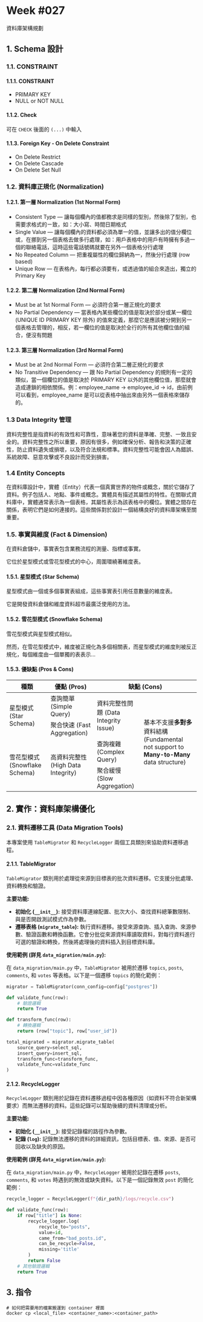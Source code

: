 # Week #027

資料庫架構規劃

## 1. Schema 設計

### 1.1. CONSTRAINT

#### 1.1.1. CONSTRAINT
* PRIMARY KEY
* NULL or NOT NULL

#### 1.1.2. Check
可在 ``CHECK`` 後面的 ``(...)`` 中輸入

#### 1.1.3. Foreign Key - On Delete Constraint
* On Delete Restrict
* On Delete Cascade
* On Delete Set Null

### 1.2. 資料庫正規化 (Normalization)

#### 1.2.1. 第一層 Normalization (1st Normal Form)
* Consistent Type — 讓每個欄內的值都務求是同樣的型別，然後除了型別，也需要求格式的ㄧ致，如：大小寫、時間日期格式
* Single Value — 讓每個欄內的資料都必須為單一的值，並讓多出的值分欄位或，在挪到另一個表格去做多行處理，如：用戶表格中的用戶有時擁有多過一個的聯絡電話，這時這些電話號碼就要在另外一個表格分行處理
* No Repeated Column — 把重複屬性的欄位歸納為一，然後分行處理 (row based)
* Unique Row — 在表格內，每行都必須要有，或透過值的組合來造出，獨立的 Primary Key

#### 1.2.2. 第二層 Normalization (2nd Normal Form)
* Must be at 1st Normal Form — 必須符合第一層正規化的要求
* No Partial Dependency — 當表格內某些欄位的值是取決於部分或某一欄位 (UNIQUE ID PRIMARY KEY 除外) 的值來定義，那麼它是應該被分開到另一個表格去管理的，相反，若一欄位的值是取決於全行的所有其他欄位值的組合，便沒有問題

#### 1.2.3. 第三層 Normalization (3rd Normal Form)
* Must be at 2nd Normal Form — 必須符合第二層正規化的要求
* No Transitive Dependency — 跟 No Partial Dependency 的規則有一定的類似，當一個欄位的值是取決於 PRIMARY KEY 以外的其他欄位值，那麼就會造成連鎖的相依關係。例：employee_name -> employee_id -> id，由前例可以看到，employee_name 是可以從表格中抽出來由另外一個表格來儲存的。

### 1.3 Data Integrity 管理

資料完整性是指資料的有效性和可靠性，意味著您的資料是準確、完整、一致且安全的。資料完整性之所以重要，原因有很多，例如確保分析、報告和決策的正確性，防止資料遺失或損壞，以及符合法規和標準。資料完整性可能會因人為錯誤、系統故障、惡意攻擊或不良設計而受到損害。

### 1.4 Entity Concepts

在資料庫設計中，實體（Entity）代表一個真實世界的物件或概念，關於它儲存了資料。例子包括人、地點、事件或概念。實體具有描述其屬性的特性。在關聯式資料庫中，實體通常表示為一個表格，其屬性表示為該表格中的欄位。實體之間存在關係，表明它們是如何連接的。這些關係對於設計一個結構良好的資料庫架構至關重要。

### 1.5. 事實與維度 (Fact & Dimension)

在資料倉儲中，事實表包含業務流程的測量、指標或事實。

它位於星型模式或雪花型模式的中心，周圍環繞著維度表。

#### 1.5.1. 星型模式 (Star Schema)

星型模式由一個或多個事實表組成，這些事實表引用任意數量的維度表。

它是開發資料倉儲和維度資料超市最廣泛使用的方法。

#### 1.5.2. 雪花型模式 (Snowflake Schema)

雪花型模式與星型模式相似。

然而，在雪花型模式中，維度被正規化為多個相關表，而星型模式的維度則被反正規化，每個維度由一個單獨的表表示...

#### 1.5.3. 優缺點 (Pros & Cons)

<table>
  <thead>
    <tr>
        <th>種類</th>
        <th>優點 (Pros)</th>
        <th colspan=2>缺點 (Cons)</th>
    </tr>
  </thead>
  <tbody>
    <tr>
        <td rowspan=2>星型模式 (Star Schema)</td>
        <td>查詢簡單 (Simple Query)</td>
        <td rowspan=2>資料完整性問題 (Data Integrity Issue)</td>
        <td rowspan=4>基本不支援<b>多對多</b>資料結構 (Fundamental not support to <b>Many-to-Many</b> data structure)</td>
    </tr>
    <tr>
      <td>聚合快速 (Fast Aggregation)</td>
    </tr>
    <tr>
      <td rowspan=3>雪花型模式 (Snowflake Schema)</td>
      <td rowspan=3>高資料完整性 (High Data Integrity)</td>
      <td>查詢複雜 (Complex Query)</td>
    </tr>
    <tr>
      <td>聚合緩慢 (Slow Aggregation)</td>
    </tr>
  </tbody>
</table>

## 2. 實作：資料庫架構優化

### 2.1. 資料遷移工具 (Data Migration Tools)

本專案使用 `TableMigrator` 和 `RecycleLogger` 兩個工具類別來協助資料遷移過程。

#### 2.1.1. TableMigrator

`TableMigrator` 類別用於處理從來源到目標表的批次資料遷移。它支援分批處理、資料轉換和驗證。

**主要功能:**

*   **初始化 (`__init__`):** 接受資料庫連線配置、批次大小、查找資料總筆數限制、與是否開啟測試模式作為參數。
*   **遷移表格 (`migrate_table`):** 執行資料遷移。接受來源查詢、插入查詢、來源參數、驗證函數和轉換函數。它會分批從來源資料庫讀取資料，對每行資料進行可選的驗證和轉換，然後將處理後的資料插入到目標資料庫。

**使用範例 (詳見 `data_migration/main.py`):**

在 `data_migration/main.py` 中，`TableMigrator` 被用於遷移 `topics`, `posts`, `comments`, 和 `votes` 等表格。以下是一個遷移 `topics` 的簡化範例：

```python
migrator = TableMigrator(conn_config=config["postgres"])

def validate_func(row):
    # 驗證邏輯
    return True

def transform_func(row):
    # 轉換邏輯
    return (row["topic"], row["user_id"])

total_migrated = migrator.migrate_table(
    source_query=select_sql,
    insert_query=insert_sql,
    transform_func=transform_func,
    validate_func=validate_func
)
```

#### 2.1.2. RecycleLogger

`RecycleLogger` 類別用於記錄在資料遷移過程中因各種原因（如資料不符合新架構要求）而無法遷移的資料。這些記錄可以幫助後續的資料清理或分析。

**主要功能:**

*   **初始化 (`__init__`):** 接受記錄檔的路徑作為參數。
*   **記錄 (`log`):** 記錄無法遷移的資料的詳細資訊，包括目標表、值、來源、是否可回收以及缺失的原因。

**使用範例 (詳見 `data_migration/main.py`):**

在 `data_migration/main.py` 中，`RecycleLogger` 被用於記錄在遷移 `posts`, `comments`, 和 `votes` 時遇到的無效或缺失資料。以下是一個記錄無效 `post` 的簡化範例：

```python
recycle_logger = RecycleLogger(f"{dir_path}/logs/recycle.csv")

def validate_func(row):
    if row["title"] is None:
        recycle_logger.log(
            recycle_to="posts",
            value=id,
            came_from="bad_posts.id",
            can_be_recycle=False,
            missing='title'
        )
        return False
    # 其他驗證邏輯
    return True
```

## 3. 指令

```shell
# 如何把需要用的檔案搬運到 container 裡面
docker cp <local_file> <container_name>:<container_path>
```
